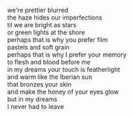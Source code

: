 <!--
.. title: Bokeh
.. slug: bokeh
.. date: 2024-12-05 20:00:27 UTC-05:00
.. tags: blurry, memory
.. category: poetry
.. link: 
.. description: 
.. type: text
-->

we're prettier blurred  
the haze hides our imperfections  
til we are bright as stars  
or green lights at the shore  
perhaps that is why you prefer film  
pastels and soft grain  
perhaps that is why I prefer your memory  
to flesh and blood before me  
in my dreams your touch is featherlight  
and warm like the Iberian sun  
that bronzes your skin  
and make the honey of your eyes glow  
but in my dreams  
I never had to leave  
